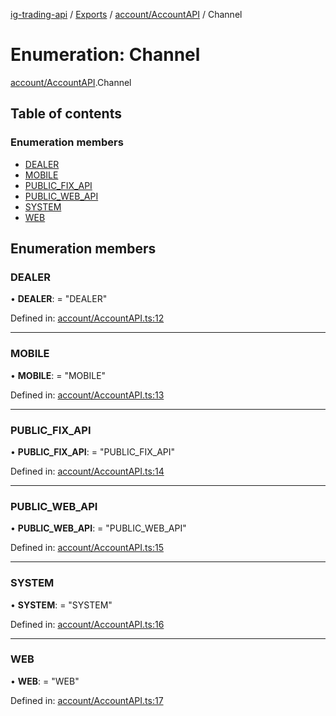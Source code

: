 [ig-trading-api](../README.md) / [Exports](../modules.md) / [account/AccountAPI](../modules/account_accountapi.md) / Channel

# Enumeration: Channel

[account/AccountAPI](../modules/account_accountapi.md).Channel

## Table of contents

### Enumeration members

- [DEALER](account_accountapi.channel.md#dealer)
- [MOBILE](account_accountapi.channel.md#mobile)
- [PUBLIC_FIX_API](account_accountapi.channel.md#public_fix_api)
- [PUBLIC_WEB_API](account_accountapi.channel.md#public_web_api)
- [SYSTEM](account_accountapi.channel.md#system)
- [WEB](account_accountapi.channel.md#web)

## Enumeration members

### DEALER

• **DEALER**: = "DEALER"

Defined in: [account/AccountAPI.ts:12](https://github.com/bennycode/ig-trading-api/blob/76cc822/src/account/AccountAPI.ts#L12)

---

### MOBILE

• **MOBILE**: = "MOBILE"

Defined in: [account/AccountAPI.ts:13](https://github.com/bennycode/ig-trading-api/blob/76cc822/src/account/AccountAPI.ts#L13)

---

### PUBLIC_FIX_API

• **PUBLIC_FIX_API**: = "PUBLIC_FIX_API"

Defined in: [account/AccountAPI.ts:14](https://github.com/bennycode/ig-trading-api/blob/76cc822/src/account/AccountAPI.ts#L14)

---

### PUBLIC_WEB_API

• **PUBLIC_WEB_API**: = "PUBLIC_WEB_API"

Defined in: [account/AccountAPI.ts:15](https://github.com/bennycode/ig-trading-api/blob/76cc822/src/account/AccountAPI.ts#L15)

---

### SYSTEM

• **SYSTEM**: = "SYSTEM"

Defined in: [account/AccountAPI.ts:16](https://github.com/bennycode/ig-trading-api/blob/76cc822/src/account/AccountAPI.ts#L16)

---

### WEB

• **WEB**: = "WEB"

Defined in: [account/AccountAPI.ts:17](https://github.com/bennycode/ig-trading-api/blob/76cc822/src/account/AccountAPI.ts#L17)
